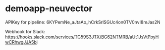 # demoapp-neuvector

APIKey for pipeline: 6KYPemNe_aJtaAo_hCrkSrlSGUc4on0TV0nvI8mJas2N

Webhook for Slack: https://hooks.slack.com/services/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